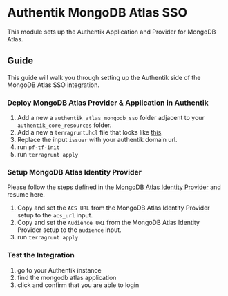 # Authentik MongoDB Atlas SSO

This module sets up the Authentik Application and Provider for MongoDB Atlas.

## Guide

This guide will walk you through setting up the Authentik side of the MongoDB Atlas SSO integration. 

### Deploy MongoDB Atlas Provider & Application in Authentik

1. Add a new a `authentik_atlas_mongodb_sso` folder adjacent to your `authentik_core_resources` folder.
2. Add a new a `terragrunt.hcl` file that looks like [this](https://github.com/Panfactum/stack/blob/__PANFACTUM_VERSION_MAIN__/packages/reference/environments/production/us-east-2/authentik_mongodb_atlas_sso/terragrunt.hcl).
3. Replace the input `issuer` with your authentik domain url.
4. run `pf-tf-init`
5. run `terragrunt apply`

### Setup MongoDB Atlas Identity Provider

Please follow the steps defined in the [MongoDB Atlas Identity Provider](https://github.com/Panfactum/stack/blob/__PANFACTUM_VERSION_MAIN__/packages/reference/infrastructure-modules/direct/mongodb/mongodb_atlas_identity_provider) and resume here. 

1. Copy and set the `ACS URL` from the MongoDB Atlas Identity Provider setup to the `acs_url` input.
2. Copy and set the `Audience URI` from the MongoDB Atlas Identity Provider setup to the `audience` input.
3. run `terragrunt apply`

### Test the Integration

1. go to your Authentik instance
2. find the mongodb atlas application
3. click and confirm that you are able to login
